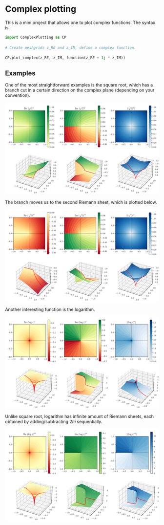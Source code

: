 # Complex plotting

This is a mini project that allows one to plot complex functions. The syntax is

```python
import ComplexPlotting as CP

# Create meshgrids z_RE and z_IM, define a complex function.

CP.plot_complex(z_RE, z_IM, function(z_RE + 1j * z_IM))
```

## Examples

One of the most straightforward examples is the square root, which has a branch cut in a certain direction on the complex plane (depending on your convention).

![sqrt_z_I](img/sqrt_z_I.png)

The branch moves us to the second Riemann sheet, which is plotted below.

![sqrt_z_II](img/sqrt_z_II.png)

Another interesting function is the logarithm.

![log_z_I](img/log_z_I.png)

Unlike square root, logarithm has infinite amount of Riemann sheets, each obtained by adding/subtracting $2\pi i$ sequentially.

![log_z_II](img/log_z_II.png)